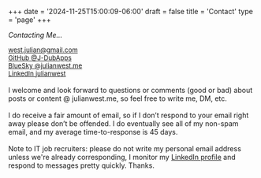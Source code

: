 +++
date = '2024-11-25T15:00:09-06:00'
draft = false
title = 'Contact'
type = 'page'
+++


  <style type="text/css">
        .e-mail:before {
            content: attr(data-website) "\0040" attr(data-user);
            unicode-bidi: bidi-override;
            direction: rtl;
        }
    </style>


<i>Contacting Me… </i><br />
<div style="font-size: 13px;">
 <a href="mailto:%77%65%73%74%2E%6A%75%6C%69%61%6E%40%67%6D%61%69%6C%2E%63%6F%6D"><span class="e-mail" data-user="nailuj.tsew" data-website="moc.liamg"></span></a><br />
  <a href="https://github.com/J-DubApps" target="_blank" class="social_link">GitHub
                                <i class="fa-brands fa-github social_icon"></i> @J-DubApps
                            </a><br />
                            <a href="https://bsky.app/profile/julianwest.me" target="_blank" class="social_link">BlueSky
                                <i class="fa-brands fa-bluesky social_icon"></i> @julianwest.me
                            </a><br />
                            <a href="https://www.linkedin.com/in/julianwest/" target="_blank" class="social_link">LinkedIn
                                <i class="fa-brands fa-linkedin social_icon"></i> julianwest
                            </a><br />
</div>
<br />
<div style="font-size: 14px;">
I welcome and look forward to questions or comments (good or bad) about posts or content @ julianwest.me, so feel free to write me, DM, etc.<br /><br />
I do receive a fair amount of email, so if I don’t respond to your email right away please don’t be offended. I do eventually see all of my non-spam email, and my average time-to-response is 45 days.<br /><br />
Note to IT job recruiters: please do not write my personal email address unless we're already corresponding, I monitor my <a href="https://www.linkedin.com/in/julianwest">LinkedIn profile</a> and respond to messages pretty quickly. Thanks.
</div>